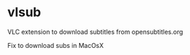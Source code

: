 vlsub
=====

VLC extension to download subtitles from opensubtitles.org

Fix to download subs in MacOsX
